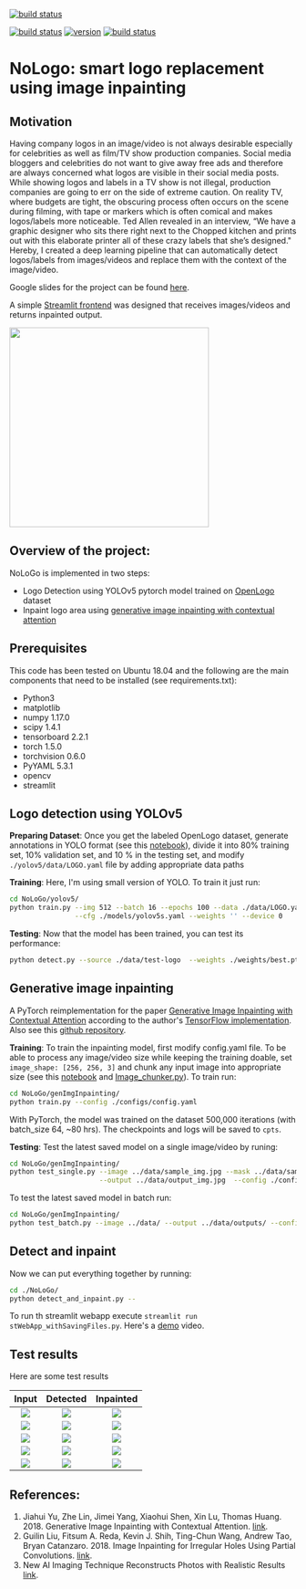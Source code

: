 [![build status](https://img.shields.io/badge/build-passing-green.svg)]()

[![build status](https://img.shields.io/badge/made%20with-python-cyan.svg)](https://www.python.org/)
[![version](https://img.shields.io/badge/PyTorch%20-%23EE4C2C.svg?&style=for-the-badge&logo=PyTorch&logoColor=white)](https://img.shields.io/badge/PyTorch%20-%23EE4C2C.svg?&style=for-the-badge&logo=PyTorch&logoColor=white)
[![build status](https://img.shields.io/badge/opencv-v4.2.0.34-gold.svg)](https://pypi.org/project/opencv-python/)

# NoLogo: smart logo replacement using image inpainting

## Motivation
Having company logos in an image/video is not always desirable especially for celebrities as well as film/TV show production companies. Social media bloggers and celebrities do not want to give away free ads and therefore are always concerned what logos are visible in their social media posts. While showing logos and labels in a TV show is not illegal, production companies are going to err on the side of extreme caution. On reality TV, where budgets are tight, the obscuring process often occurs on the scene during filming, with tape or markers which is often comical and makes logos/labels more noticeable. Ted Allen revealed in an interview, “We have a graphic designer who sits there right next to the Chopped kitchen and prints out with this elaborate printer all of these crazy labels that she’s designed." Hereby, I created a deep learning pipeline that can automatically detect logos/labels from images/videos and replace them with the context of the image/video.

Google slides for the project can be found [here](https://docs.google.com/presentation/d/1zeWUrgL25nQvZic-l-hdXLsXnGBdtkK04DWaZ5r5QCs/edit?usp=sharing).

A simple [Streamlit frontend](http://52.53.171.72:8501/) was designed that receives images/videos and returns inpainted output.

<a href="Web App Screenshot"><img src="https://github.com/Mahmood-Hoseini/NoLoGo/blob/master/webapp_screenshot.png" align="middle" height="350" ></a>

## Overview of the project:
NoLoGo is implemented in two steps:

- Logo Detection using YOLOv5 pytorch model trained on [OpenLogo](https://qmul-openlogo.github.io/) dataset
- Inpaint logo area using [generative image inpainting with contextual attention](https://arxiv.org/abs/1801.07892)

## Prerequisites
This code has been tested on Ubuntu 18.04 and the following are the main components that need to be installed (see requirements.txt):
- Python3
- matplotlib 
- numpy 1.17.0
- scipy 1.4.1
- tensorboard 2.2.1
- torch 1.5.0
- torchvision 0.6.0
- PyYAML 5.3.1
- opencv
- streamlit

## Logo detection using YOLOv5
**Preparing Dataset**: Once you get the labeled OpenLogo dataset, generate annotations in YOLO format (see this [notebook](https://github.com/Mahmood-Hoseini/NoLoGo/blob/master/notebooks/Step1%20-%20Processing%20openlogo%20dataset.ipynb)), divide it into 80% training set, 10% validation set, and 10 % in the testing set, and modify `./yolov5/data/LOGO.yaml` file by adding appropriate data paths

**Training**: Here, I'm using small version of YOLO. To train it just run:
```bash
cd NoLoGo/yolov5/
python train.py --img 512 --batch 16 --epochs 100 --data ./data/LOGO.yaml\
                --cfg ./models/yolov5s.yaml --weights '' --device 0
```

**Testing**: Now that the model has been trained, you can test its performance:
```bash
python detect.py --source ./data/test-logo  --weights ./weights/best.pt --conf 0.3 --save-txt
```

## Generative image inpainting
A PyTorch reimplementation for the paper [Generative Image Inpainting with Contextual Attention](https://arxiv.org/abs/1801.07892) according to the author's [TensorFlow implementation](https://github.com/JiahuiYu/generative_inpainting). Also see this [github repository](https://github.com/daa233/generative-inpainting-pytorch).

**Training**: To train the inpainting model, first modify config.yaml file. To be able to process any image/video size while keeping the training doable, set `image_shape: [256, 256, 3]` and chunk any input image into appropriate size (see this [notebook](https://github.com/Mahmood-Hoseini/NoLoGo/blob/master/notebooks/Step3%20-%20Prediction.ipynb) and [Image_chunker.py](https://github.com/Mahmood-Hoseini/NoLoGo/blob/master/genImgInpainting/ImageChunker.py)). To train run:
```bash
cd NoLoGo/genImgInpainting/
python train.py --config ./configs/config.yaml
```
With PyTorch, the model was trained on the dataset 500,000 iterations (with batch_size 64, ~80 hrs). The checkpoints and logs will be saved to `cpts`.

**Testing**: Test the latest saved model on a single image/video by runing:
```bash
cd NoLoGo/genImgInpainting/
python test_single.py --image ../data/sample_img.jpg --mask ../data/sample_mask.jpg\
                      --output ../data/output_img.jpg  --config ./configs/config.yaml
```
To test the latest saved model in batch run:
```bash
cd NoLoGo/genImgInpainting/
python test_batch.py --image ../data/ --output ../data/outputs/ --config ./configs/config.yaml
```

## Detect and inpaint
Now we can put everything together by running:
```bash
cd ./NoLoGo/
python detect_and_inpaint.py --
```
To run th streamlit webapp execute `streamlit run stWebApp_withSavingFiles.py`. Here's a [demo](https://github.com/Mahmood-Hoseini/NoLoGo/blob/master/Demo.mp4) video.

## Test results
Here are some test results

| Input | Detected | Inpainted |
|:---:|:---:|:---:|
| ![](https://github.com/Mahmood-Hoseini/NoLoGo/blob/master/data/outputs/2105646918.jpg)  | ![](https://github.com/Mahmood-Hoseini/NoLoGo/blob/master/data/outputs/2105646918-det.jpg) | ![](https://github.com/Mahmood-Hoseini/NoLoGo/blob/master/data/outputs/2105646918-inp.jpg) |
| ![](https://github.com/Mahmood-Hoseini/NoLoGo/blob/master/data/outputs/2659660776.jpg)  | ![](https://github.com/Mahmood-Hoseini/NoLoGo/blob/master/data/outputs/2659660776-det.jpg) | ![](https://github.com/Mahmood-Hoseini/NoLoGo/blob/master/data/outputs/2659660776-inp.jpg) |
| ![](https://github.com/Mahmood-Hoseini/NoLoGo/blob/master/data/outputs/5077581837.jpg)  | ![](https://github.com/Mahmood-Hoseini/NoLoGo/blob/master/data/outputs/5077581837-det.jpg) | ![](https://github.com/Mahmood-Hoseini/NoLoGo/blob/master/data/outputs/5077581837-inp.jpg) |
| ![](https://github.com/Mahmood-Hoseini/NoLoGo/blob/master/data/outputs/898312343.jpg)  | ![](https://github.com/Mahmood-Hoseini/NoLoGo/blob/master/data/outputs/898312343-det.jpg) | ![](https://github.com/Mahmood-Hoseini/NoLoGo/blob/master/data/outputs/898312343-inp.jpg) |
| ![](https://github.com/Mahmood-Hoseini/NoLoGo/blob/master/data/outputs/logos32plus_000573.jpg)  | ![](https://github.com/Mahmood-Hoseini/NoLoGo/blob/master/data/outputs/logos32plus_000573-det.jpg) | ![](https://github.com/Mahmood-Hoseini/NoLoGo/blob/master/data/outputs/logos32plus_000573-inp.jpg) |

## References:
1. Jiahui Yu, Zhe Lin, Jimei Yang, Xiaohui Shen, Xin Lu, Thomas Huang. 2018. Generative Image Inpainting with Contextual Attention. [link](https://arxiv.org/abs/1801.07892).
2. Guilin Liu, Fitsum A. Reda, Kevin J. Shih, Ting-Chun Wang, Andrew Tao, Bryan Catanzaro. 2018. Image Inpainting for Irregular Holes Using Partial Convolutions. [link](https://arxiv.org/abs/1804.07723).
3. New AI Imaging Technique Reconstructs Photos with Realistic Results [link](https://news.developer.nvidia.com/new-ai-imaging-technique-reconstructs-photos-with-realistic-results/?ncid=nv-twi-37107).
